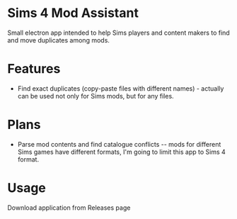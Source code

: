 # Sims 4 Mod Assistant

Small electron app intended to help Sims players and content makers to find and move duplicates among
mods.

# Features

-   Find exact duplicates (copy-paste files with different names) - actually can be used not only for Sims mods, but for any files.

# Plans

-   Parse mod contents and find catalogue conflicts -- mods for different Sims games have different formats, I'm going to limit this app
    to Sims 4 format.

# Usage

Download application from Releases page
